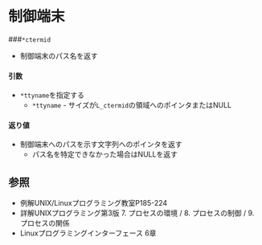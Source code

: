 # 制御端末
###`*ctermid`
- 制御端末のパス名を返す

#### 引数
- `*ttyname`を指定する
  - `*ttyname` - サイズが`L_ctermid`の領域へのポインタまたはNULL

#### 返り値
- 制御端末へのパスを示す文字列へのポインタを返す
  - パス名を特定できなかった場合はNULLを返す

## 参照
- 例解UNIX/Linuxプログラミング教室P185-224
- 詳解UNIXプログラミング第3版 7. プロセスの環境 / 8. プロセスの制御 / 9. プロセスの関係
- Linuxプログラミングインターフェース 6章
